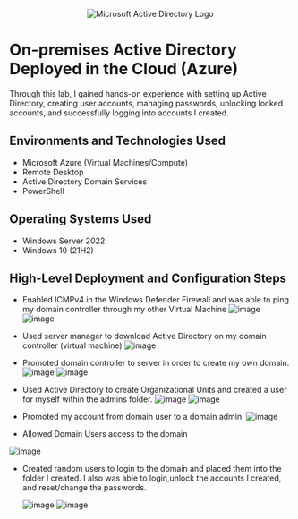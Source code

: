 <p align="center">
<img src="https://i.imgur.com/pU5A58S.png" alt="Microsoft Active Directory Logo"/>
</p>

<h1>On-premises Active Directory Deployed in the Cloud (Azure)</h1>
Through this lab, I gained hands-on experience with setting up Active Directory, creating user accounts, managing passwords, unlocking locked accounts, and successfully logging into accounts I created.<br />


<h2>Environments and Technologies Used</h2>

- Microsoft Azure (Virtual Machines/Compute)
- Remote Desktop
- Active Directory Domain Services
- PowerShell

<h2>Operating Systems Used </h2>

- Windows Server 2022
- Windows 10 (21H2)

<h2>High-Level Deployment and Configuration Steps</h2>

- Enabled ICMPv4 in the Windows Defender Firewall and was able to ping my domain controller through my other Virtual Machine
  ![image](https://github.com/terranceharris1/configure-ad/assets/142275089/6752f314-6407-47ce-9b74-ae8187faa58b)
![image](https://github.com/terranceharris1/configure-ad/assets/142275089/e18178b6-ff0b-408c-9577-85edb326d67e)
- Used server manager to download Active Directory on my domain controller (virtual machine)
  ![image](https://github.com/terranceharris1/configure-ad/assets/142275089/60b31600-0328-4781-afe9-73e33108ef0d)
- Promoted domain controller to server in order to create my own domain.
  ![image](https://github.com/terranceharris1/configure-ad/assets/142275089/75e7bb48-3195-4318-90c2-7127da2b1e2d)
![image](https://github.com/terranceharris1/configure-ad/assets/142275089/ab73b583-feaa-46ed-a673-a522a9e0c9c7)
- Used Active Directory to create Organizational Units and created a user for myself within the admins folder.
  ![image](https://github.com/terranceharris1/configure-ad/assets/142275089/99ae8715-2e4b-42fc-9079-fd31893e021b)
![image](https://github.com/terranceharris1/configure-ad/assets/142275089/32c399de-8db0-4735-87a7-b7f53ed92f6a)
- Promoted my account from domain user to a domain admin.
  ![image](https://github.com/terranceharris1/configure-ad/assets/142275089/2b24379b-533d-4947-846d-89800dab5742)

- Allowed Domain Users access to the domain

 ![image](https://github.com/terranceharris1/configure-ad/assets/142275089/7e10c381-0324-4a32-8076-6810886eb34a)

- Created random users to login to the domain and placed them into the folder I created. I also was able to login,unlock the accounts I created, and reset/change the passwords. 

  ![image](https://github.com/terranceharris1/configure-ad/assets/142275089/c5fc7ab3-9a0d-4940-90d5-596d75399c0f)
![image](https://github.com/terranceharris1/configure-ad/assets/142275089/de97c301-59ef-462f-8a52-e2a431f5b6e4)


